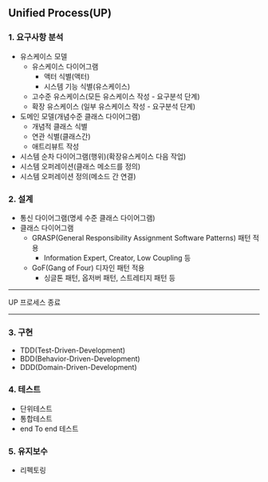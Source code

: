 ## Unified Process(UP)

### 1. 요구사항 분석 
- 유스케이스 모델
    - 유스케이스 다이어그램
      - 액터 식별(액터)
      - 시스템 기능 식별(유스케이스)
    - 고수준 유스케이스(모든 유스케이스 작성 - 요구분석 단계)
    - 확장 유스케이스 (일부 유스케이스 작성 - 요구분석 단계)
- 도메인 모델(개념수준 클래스 다이어그램)
  - 개념적 클래스 식별
  - 연관 식별(클래스간)
  - 애트리뷰트 작성
- 시스템 순차 다이어그램(행위)(확장유스케이스 다음 작업)
- 시스템 오퍼레이션(클래스 메소드를 정의)
- 시스템 오퍼레이션 정의(메소드 간 연결)
  
### 2. 설계
- 통신 다이어그램(명세 수준 클래스 다이어그램)
- 클래스 다이어그램
  - GRASP(General Responsibility Assignment Software Patterns) 패턴 적용
    - Information Expert, Creator, Low Coupling 등
  - GoF(Gang of Four) 디자인 패턴 적용
    - 싱글톤 패턴, 옵저버 패턴, 스트레티지 패턴 등

---

UP 프로세스 종료

---

### 3. 구현
- TDD(Test-Driven-Development)
- BDD(Behavior-Driven-Development)
- DDD(Domain-Driven-Development)

### 4. 테스트
- 단위테스트
- 통합테스트
- end To end 테스트

### 5. 유지보수
- 리펙토링